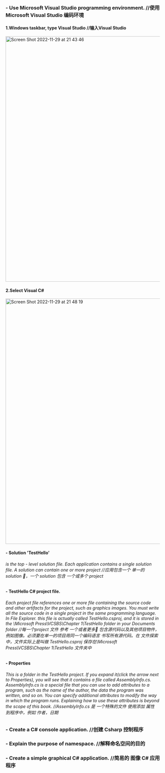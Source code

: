 ### - Use Microsoft Visual Studio programming environment.  //使用 Microsoft Visual Studio 编码环境
#### 1.Windows taskbar, type **Visual Studio**  //输入Visual Studio
<img width="800" alt="Screen Shot 2022-11-29 at 21 43 46" src="https://user-images.githubusercontent.com/31954987/204544892-9a095f07-f43f-45ea-b05c-8b1a1d806bda.png">

#### 2.Select Visual C#
<img width="800" alt="Screen Shot 2022-11-29 at 21 48 19" src="https://user-images.githubusercontent.com/31954987/204545922-c8d4ef59-835d-4591-8402-46bcfdcdab3d.png">



#### - **Solution 'TestHello'** 
###### is the top - level solution file. Each application contains a single solution file. A solution can contain one or more project   //应用包含一个 单一的 solution 📃，一个 solution 包含 一个或多个 project 

#### - **TestHello** C# project file. 
###### Each project file references one or more file containing the source code and other artifacts for the project, such as graphics images. You must write all the source code in a single project in the same programming language. In File Explorer. this file is actually called TestHello.csproj, and it is stored in the \Microsoft Press\VCSBS\Chapter 1\TestHello folder in your Documents folder  //每一个project 文件 参考 一个或者更多📃 包含源代码以及其他项目物件，例如图像。必须要在单一的项目用同一个编码语言 书写所有源代码。在 文件探索 中，文件实际上是叫做 TestHello.csproj 保存在\Microsoft Press\VCSBS\Chapter 1\TestHello 文件夹中

#### - **Properties**
###### This is a folder in the TestHello project. If you expand it(click the arrow next to Properties), you will see that it contains a file called _AssemblyInfo.cs_. _AssemblyInfo.cs_ is a special file that you can use to add attributes to a program, such as the name of the author, the data the program was written, and so on. You can specify additional attributes to modify the way in which the program runs. Explaining how to use these attributes is beyond the scope of this book.  //_AssemblyInfo.cs_ 是 一个特殊的文件 使用添加 属性 到程序中，例如 作者，日期


### - Create a C# console application.  //创建 Csharp 控制程序
### - Explain the purpose of namespace.   //解释命名空间的目的
### - Create a simple graphical C# application. //简易的 图像 C# 应用程序
